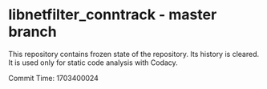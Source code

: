 # libnetfilter_conntrack - master branch

This repository contains frozen state of the repository.
Its history is cleared. It is used only for static code
analysis with Codacy.

Commit Time: 1703400024